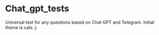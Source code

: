 # Chat_gpt_tests
Universal test for any questions based on Chat GPT and Telegram.
Initial theme is cats ;)
